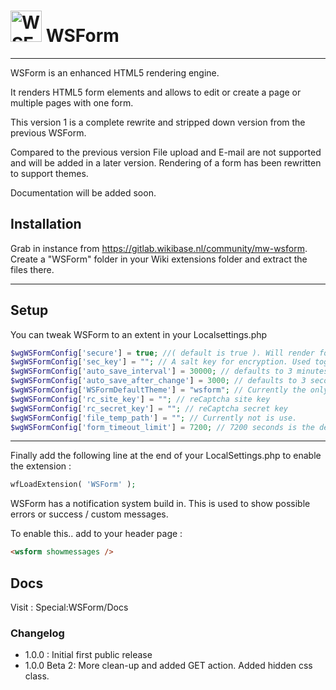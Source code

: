 
# <img alt="WSForm" width="50" src="https://gitlab.wikibase.nl/uploads/-/system/project/avatar/137/WSForm-logo.png"> WSForm

---

WSForm is an enhanced HTML5 rendering engine.

It renders HTML5 form elements and allows to edit or create a page or multiple pages with one form.

This version 1 is a complete rewrite and stripped down version from the previous WSForm.

Compared to the previous version File upload and E-mail are not supported and will be added in a later version. Rendering of a form has been rewritten to support themes.

Documentation will be added soon.



## Installation

Grab in instance from https://gitlab.wikibase.nl/community/mw-wsform.
Create a "WSForm" folder in your Wiki extensions folder and extract the files there.

---

## Setup

You can tweak WSForm to an extent in your Localsettings.php
```php
$wgWSFormConfig['secure'] = true; //( default is true ). Will render form that make no sense when inspected in the browser
$wgWSFormConfig['sec_key'] = ""; // A salt key for encryption. Used together with "secure" option. Must be set when using multiple instances of a wiki
$wgWSFormConfig['auto_save_interval'] = 30000; // defaults to 3 minutes.
$wgWSFormConfig['auto_save_after_change'] = 3000; // defaults to 3 seconds after last change
$wgWSFormConfig['WSFormDefaultTheme'] = "wsform"; // Currently the only form
$wgWSFormConfig['rc_site_key'] = ""; // reCaptcha site key
$wgWSFormConfig['rc_secret_key'] = ""; // reCaptcha secret key
$wgWSFormConfig['file_temp_path'] = ""; // Currently not is use.
$wgWSFormConfig['form_timeout_limit'] = 7200; // 7200 seconds is the default
```
---

Finally add the following line at the end of your LocalSettings.php to enable the extension :
```php
wfLoadExtension( 'WSForm' );
```

WSForm has a notification system build in. This is used to show possible errors or success / custom  messages.

To enable this.. add to your header page :
```html
<wsform showmessages />
```

## Docs
Visit : Special:WSForm/Docs


### Changelog
* 1.0.0       : Initial first public release
* 1.0.0 Beta 2: More clean-up and added GET action. Added hidden css class.